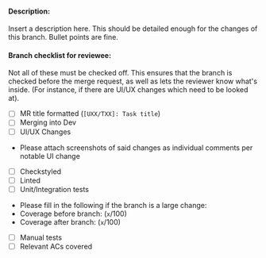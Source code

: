 #### Description:

Insert a description here. This should be detailed enough for the changes of this branch. Bullet points are fine.

#### Branch checklist for reviewee:

Not all of these must be checked off. This ensures that the branch is checked before the merge request, as well as lets the reviewer know what's inside. (For instance, if there are UI/UX changes which need to be looked at).
- [ ] MR title formatted (`[UXX/TXX]: Task title`)  
- [ ] Merging into Dev  
- [ ] UI/UX Changes  
- Please attach screenshots of said changes as individual comments per notable UI change  
- [ ] Checkstyled  
- [ ] Linted  
- [ ] Unit/Integration tests  
- Please fill in the following if the branch is a large change:  
- Coverage before branch: (`x`/100)  
- Coverage after branch: (`x`/100)  
- [ ] Manual tests
- [ ] Relevant ACs covered
